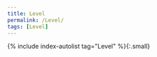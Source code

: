 ```yaml
---
title: Level
permalink: /Level/
tags: [Level]
---
```


{% include index-autolist tag="Level" %}{:.small}
